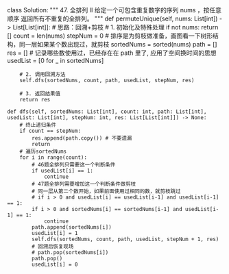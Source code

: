 class Solution:
""" 47. 全排列 II
给定一个可包含重复数字的序列 nums ，按任意顺序 返回所有不重复的全排列。
"""
def permuteUnique(self, nums: List[int]) -> List[List[int]]: # 思路：回溯+剪枝 # 1. 初始化及特殊处理
if not nums:
return []
count = len(nums)
stepNum = 0 # 排序是为剪枝做准备，画图看一下树形结构，同一层如果某个数出现过，就剪枝
sortedNums = sorted(nums)
path = []
res = [] # 记录哪些数使用过，已经存在在 path 里了, 应用了空间换时间的思想
usedList = [0 for _ in sortedNums]

        # 2. 调用回溯方法
        self.dfs(sortedNums, count, path, usedList, stepNum, res)

        # 3. 返回结果值
        return res

    def dfs(self, sortedNums: List[int], count: int, path: List[int], usedList: List[int], stepNum: int, res: List[List[int]]) -> None:
        # 终止递归条件
        if count == stepNum:
            res.append(path.copy()) # 不要遗漏
            return
        # 遍历sortedNums
        for i in range(count):
            # 46题全排列只需要这一个判断条件
            if usedList[i] == 1:
                continue
            # 47题全排列需要增加这一个判断条件做剪枝
            # 同一层从第二个数开始，如果前面使用过相同的数，就剪枝跳过
            # if i > 0 and usedList[i] == usedList[i-1] and usedList[i-1] == 1:
            if i > 0 and sortedNums[i] == sortedNums[i-1] and usedList[i-1] == 1:
                continue
            path.append(sortedNums[i])
            usedList[i] = 1
            self.dfs(sortedNums, count, path, usedList, stepNum + 1, res)
            # 回溯后恢复现场
            # path.pop(sortedNums[i])
            path.pop()
            usedList[i] = 0
